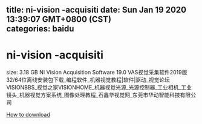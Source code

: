 
title: ni-vision -acquisiti
date: Sun Jan 19 2020 13:39:07 GMT+0800 (CST)    
categories: baidu
---

# ni-vision -acquisiti
size: 3.18 GB
 NI Vision Acquisition Software 19.0 VAS视觉采集软件2019版32/64位离线安装包下载_编程软件_机器视觉教程|软件|驱动_视觉论坛VISIONBBS_视觉之家VISIONHOME_机器视觉光源_光源控制器_工业相机_工业镜头_机器视觉方案系统_图像处理教程_石鑫华视觉网_东莞市华动智能科技有限公司
 

[How to download](https://bpcam.bemobtrk.com/go/2ceec3aa-1ca2-46d6-b9ff-aaa5c184517c?jno=1236)